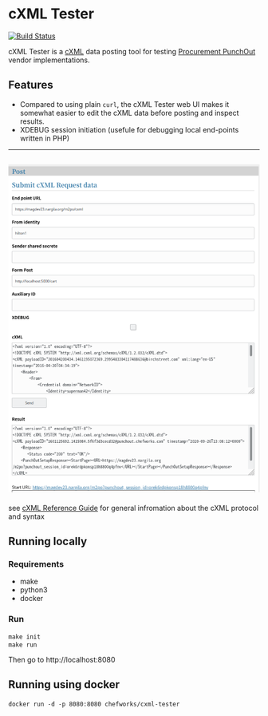 # cXML Tester
[![Build Status](https://img.shields.io/github/workflow/status/chefworks/cxml-tester/ci-tests)](https://github.com/chefworks/cxml-tester)

cXML Tester is a [cXML]((http://xml.cxml.org/current/cXMLReferenceGuide.pdf)) data posting tool for 
testing [Procurement PunchOut](https://en.wikipedia.org/wiki/CXML) vendor implementations.

## Features
- Compared to using plain `curl`, the cXML Tester web UI makes it somewhat easier to edit the cXML data before posting
and inspect results.
- XDEBUG session initiation (usefule for debugging local end-points written in PHP)

----
![Screenshot](p6t/static/img/screenshot-1.png)
----

see [cXML Reference Guide](http://xml.cxml.org/current/cXMLReferenceGuide.pdf) for general
infromation about the cXML protocol and syntax

## Running locally
### Requirements
- make
- python3
- docker

### Run

```
make init
make run
```

Then go to http://localhost:8080


## Running using docker

```
docker run -d -p 8080:8080 chefworks/cxml-tester
```
